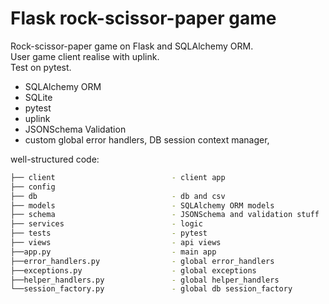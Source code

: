# Flask rock-scissor-paper game

Rock-scissor-paper game on Flask and SQLAlchemy ORM.\
User game client realise with uplink.\
Test on pytest.

- SQLAlchemy ORM
- SQLite
- pytest
- uplink
- JSONSchema Validation
- custom global error handlers, DB session context manager,

well-structured code:

```bash
├── client                          - client app
├── config
├── db                              - db and csv 
├── models                          - SQLAlchemy ORM models
├── schema                          - JSONSchema and validation stuff
├── services                        - logic
├── tests                           - pytest
├── views                           - api views
├──app.py                           - main app
├──error_handlers.py                - global error_handlers
├──exceptions.py                    - global exceptions
├──helper_handlers.py               - global helper_handlers
└──session_factory.py               - global db session_factory
```


